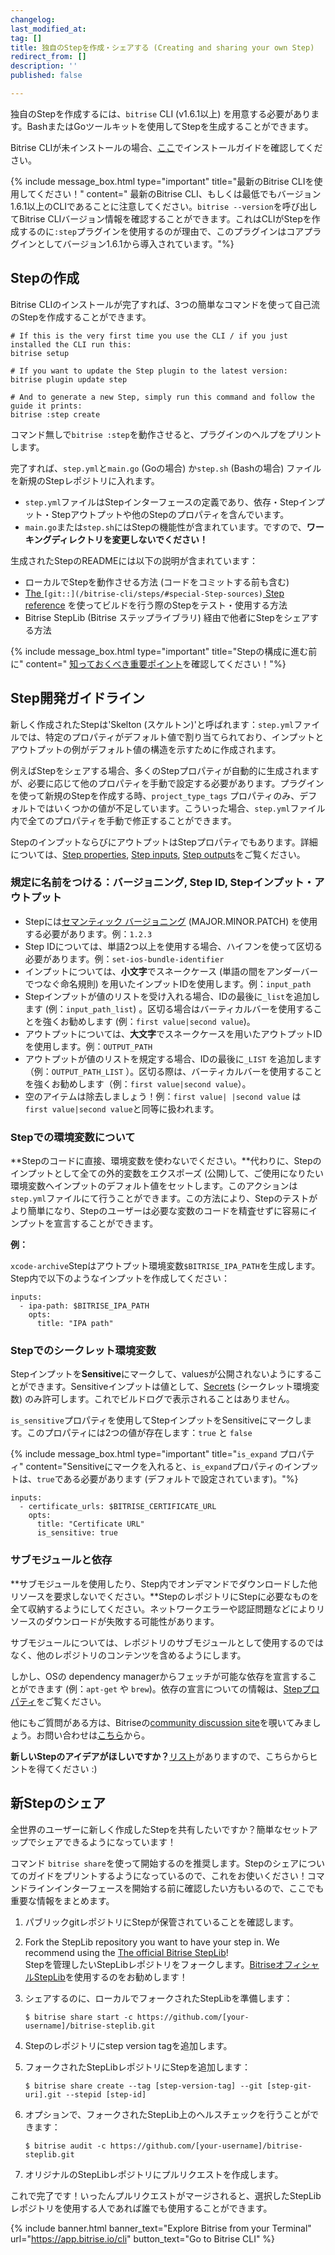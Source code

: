 ```yaml
---
changelog:
last_modified_at:
tag: []
title: 独自のStepを作成・シェアする (Creating and sharing your own Step)
redirect_from: []
description: ''
published: false

---
```

独自のStepを作成するには、`bitrise` CLI (v1.6.1以上) を用意する必要があります。BashまたはGoツールキットを使用してStepを生成することができます。

Bitrise CLIが未インストールの場合、[ここ](/bitrise-cli/installation/)でインストールガイドを確認してください。

{% include message_box.html type="important" title="最新のBitrise CLIを使用してください！" content=" 最新のBitrise CLI、もしくは最低でもバージョン1.6.1以上のCLIであることに注意してください。`bitrise --version`を呼び出してBitrise CLIバージョン情報を確認することができます。これはCLIがStepを作成するのに`:step`プラグインを使用するのが理由で、このプラグインはコアプラグインとしてバージョン1.6.1から導入されています。"%}

## Stepの作成

Bitrise CLIのインストールが完了すれば、3つの簡単なコマンドを使って自己流のStepを作成することができます。

    # If this is the very first time you use the CLI / if you just installed the CLI run this:
    bitrise setup
    
    # If you want to update the Step plugin to the latest version:
    bitrise plugin update step
    
    # And to generate a new Step, simply run this command and follow the guide it prints:
    bitrise :step create

コマンド無しで`bitrise :step`を動作させると、プラグインのヘルプをプリントします。

完了すれば、`step.yml`と`main.go` (Goの場合) か`step.sh` (Bashの場合) ファイルを新規のStepレポジトリに入れます。

* `step.yml`ファイルはStepインターフェースの定義であり、依存・Stepインプット・Stepアウトプットや他のStepのプロパティを含んでいます。
* `main.go`または`step.sh`にはStepの機能性が含まれています。ですので、**ワーキングディレクトリを変更しないでください！**

生成されたStepのREADMEには以下の説明が含まれています：

* ローカルでStepを動作させる方法 (コードをコミットする前も含む)
* [The ](/bitrise-cli/steps/#special-Step-sources)`[git::](/bitrise-cli/steps/#special-Step-sources)`[ Step reference](/bitrise-cli/steps/#special-Step-sources) を使ってビルドを行う際のStepをテスト・使用する方法
* Bitrise StepLib (Bitrise ステップライブラリ) 経由で他者にStepをシェアする方法

{% include message_box.html type="important" title="Stepの構成に進む前に" content=" [知っておくべき重要ポイント](/bitrise-cli/most-important-concepts/)を確認してください！"%}

## Step開発ガイドライン

新しく作成されたStepは'Skelton (スケルトン)'と呼ばれます：`step.yml`ファイルでは、特定のプロパティがデフォルト値で割り当てられており、インプットとアウトプットの例がデフォルト値の構造を示すために作成されます。

例えばStepをシェアする場合、多くのStepプロパティが自動的に生成されますが、必要に応じて他のプロパティを手動で設定する必要があります。プラグインを使って新規のStepを作成する時、`project_type_tags` プロパティのみ、デフォルトではいくつかの値が不足しています。こういった場合、`step.yml`ファイル内で全てのプロパティを手動で修正することができます。

StepのインプットならびにアウトプットはStepプロパティでもあります。詳細については、[Step properties](/bitrise-cli/step-properties), [Step inputs](/bitrise-cli/step-inputs), [Step outputs](/bitrise-cli/step-outputs)をご覧ください。

### 規定に名前をつける：バージョニング, Step ID, Stepインプット・アウトプット

* Stepには[セマンティック バージョニング](https://semver.org/lang/ja/) (MAJOR.MINOR.PATCH) を使用する必要があります。例：`1.2.3`
* Step IDについては、単語2つ以上を使用する場合、ハイフンを使って区切る必要があります。例：`set-ios-bundle-identifier`
* インプットについては、**小文字**でスネークケース (単語の間をアンダーバーでつなぐ命名規則) を用いたインプットIDを使用します。例：`input_path`
* Stepインプットが値のリストを受け入れる場合、IDの最後に`_list`を追加します (例：`input_path_list`) 。区切る場合はバーティカルバーを使用することを強くお勧めします (例：`first value|second value`)。
* アウトプットについては、**大文字**でスネークケースを用いたアウトプットIDを使用します。例：`OUTPUT_PATH`
* アウトプットが値のリストを規定する場合、IDの最後に`_LIST` を追加します（例：`OUTPUT_PATH_LIST` ）。区切る際は、バーティカルバーを使用することを強くお勧めします（例：`first value|second value`）。
* 空のアイテムは除去しましょう！例：`first value| |second value` は `first value|second value`と同等に扱われます。

### Stepでの環境変数について

**Stepのコードに直接、環境変数を使わないでください。**代わりに、Stepのインプットとして全ての外的変数をエクスポーズ (公開)して、ご使用になりたい環境変数へインプットのデフォルト値をセットします。このアクションは`step.yml`ファイルにて行うことができます。この方法により、Stepのテストがより簡単になり、Stepのユーザーは必要な変数のコードを精査せずに容易にインプットを宣言することができます。

**例：**

`xcode-archive`Stepはアウトプット環境変数`$BITRISE_IPA_PATH`を生成します。Step内で以下のようなインプットを作成してください：

    inputs:
      - ipa-path: $BITRISE_IPA_PATH
        opts:
          title: "IPA path"

### Stepでのシークレット環境変数

Stepインプットを**Sensitive**にマークして、valuesが公開されないようにすることができます。Sensitiveインプットは値として、[Secrets](/bitrise-cli/secrets/) (シークレット環境変数) のみ許可します。これでビルドログで表示されることはありません。

`is_sensitive`プロパティを使用してStepインプットをSensitiveにマークします。このプロパティには2つの値が存在します：`true` と `false`

{% include message_box.html type="important" title="`is_expand` プロパティ" content="Sensitiveにマークを入れると、`is_expand`プロパティのインプットは、`true`である必要があります (デフォルトで設定されています)。"%}

    inputs:
      - certificate_urls: $BITRISE_CERTIFICATE_URL
        opts:
          title: "Certificate URL"
          is_sensitive: true

### サブモジュールと依存

**サブモジュールを使用したり、Step内でオンデマンドでダウンロードした他リソースを要求しないでください。**StepのレポジトリにStepに必要なものを全て収納するようにしてください。ネットワークエラーや認証問題などによりリソースのダウンロードが失敗する可能性があります。

サブモジュールについては、レポジトリのサブモジュールとして使用するのではなく、他のレポジトリのコンテンツを含めるようにします。

しかし、OSの dependency managerからフェッチが可能な依存を宣言することができます (例：`apt-get` や `brew`)。依存の宣言についての情報は、[Stepプロパティ](/bitrise-cli/step-properties)をご覧ください。

他にもご質問がある方は、Bitriseの[community discussion site](https://discuss.bitrise.io/)を覗いてみましょう。お問い合わせは[こちら](https://www.bitrise.io/contact)から。

**新しいStepのアイデアがほしいですか？**[リスト](https://discuss.bitrise.io/search?q=tags%3Acontrib-this-feature%20tag%3AStep)がありますので、こちらからヒントを得てください :)

## 新Stepのシェア

全世界のユーザーに新しく作成したStepを共有したいですか？簡単なセットアップでシェアできるようになっています！

コマンド `bitrise share`を使って開始するのを推奨します。Stepのシェアについてのガイドをプリントするようになっているので、これをお使いください！コマンドラインインターフェースを開始する前に確認したい方もいるので、ここでも重要な情報をまとめます。

1. パブリックgitレポジトリにStepが保管されていることを確認します。
2. Fork the StepLib repository you want to have your step in. We recommend using the [The official Bitrise StepLib](https://github.com/bitrise-io/bitrise-steplib)!  
   Stepを管理したいStepLibレポジトリをフォークします。[BitriseオフィシャルStepLib](https://github.com/bitrise-io/bitrise-steplib)を使用するのをお勧めします！
3. シェアするのに、ローカルでフォークされたStepLibを準備します：

       $ bitrise share start -c https://github.com/[your-username]/bitrise-steplib.git
4. Stepのレポジトリにstep version tagを追加します。
5. フォークされたStepLibレポジトリにStepを追加します：

       $ bitrise share create --tag [step-version-tag] --git [step-git-uri].git --stepid [step-id]
6. オプションで、フォークされたStepLib上のヘルスチェックを行うことができます：

       $ bitrise audit -c https://github.com/[your-username]/bitrise-steplib.git
7. オリジナルのStepLibレポジトリにプルリクエストを作成します。

これで完了です！いったんプルリクエストがマージされると、選択したStepLibレポジトリを使用する人であれば誰でも使用することができます。

{% include banner.html banner_text="Explore Bitrise from your Terminal" url="https://app.bitrise.io/cli" button_text="Go to Bitrise CLI" %}